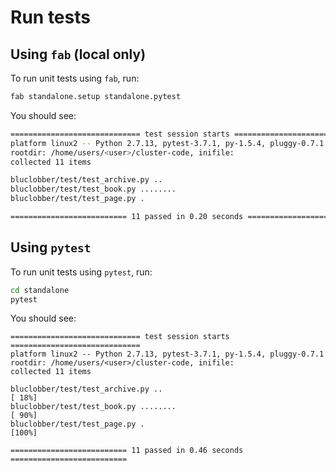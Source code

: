 # Run tests

## Using `fab` (local only)

To run unit tests using `fab`, run:

```bash
fab standalone.setup standalone.pytest
```

You should see:

```bash
============================= test session starts ==============================
platform linux2 -- Python 2.7.13, pytest-3.7.1, py-1.5.4, pluggy-0.7.1
rootdir: /home/users/<user>/cluster-code, inifile:
collected 11 items                                                             

bluclobber/test/test_archive.py ..                                       [ 18%]
bluclobber/test/test_book.py ........                                    [ 90%]
bluclobber/test/test_page.py .                                           [100%]

========================== 11 passed in 0.20 seconds ===========================
```

## Using `pytest`

To run unit tests using `pytest`, run:

```bash
cd standalone
pytest
```

You should see:

```
============================= test session starts =============================
platform linux2 -- Python 2.7.13, pytest-3.7.1, py-1.5.4, pluggy-0.7.1
rootdir: /home/users/<user>/cluster-code, inifile:
collected 11 items

bluclobber/test/test_archive.py ..                                      [ 18%]
bluclobber/test/test_book.py ........                                   [ 90%]
bluclobber/test/test_page.py .                                          [100%]

========================== 11 passed in 0.46 seconds ==========================
```
